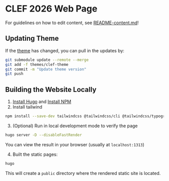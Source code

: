 # CLEF 2026 Web Page

For guidelines on how to edit content, see [README-content.md](README-content.md)!

## Updating Theme

If the [theme](https://github.com/clef-initiative/clef-theme) has changed, you can pull in the updates by:

```bash
git submodule update --remote --merge 
git add -f themes/clef-theme 
git commit -m "Update theme version"
git push
```

## Building the Website Locally

1. [Install Hugo](https://gohugo.io/installation/) and [Install NPM](https://nodejs.org/en/download)
2. Install tailwind
```bash
npm install --save-dev tailwindcss @tailwindcss/cli @tailwindcss/typography
```
3. (Optional) Run in local development mode to verify the page
```bash
hugo server -D --disableFastRender
```

You can view the result in your browser (usually at `localhost:1313`)

4. Built the static pages:
```bash
hugo
```

This will create a `public` directory where the rendered static site is located.

